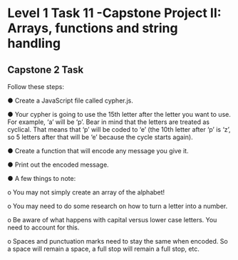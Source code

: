 # Level 1 Task 11 -Capstone Project II: Arrays, functions and string handling

## Capstone 2 Task

Follow these steps:

● Create a JavaScript file called cypher.js.

● Your cypher is going to use the 15th letter after the letter you want to use.
For example, ‘a’ will be ‘p’. Bear in mind that the letters are treated as
cyclical. That means that ‘p’ will be coded to ‘e’ (the 10th letter after ‘p’ is ‘z’,
so 5 letters after that will be ‘e’ because the cycle starts again).

● Create a function that will encode any message you give it.

● Print out the encoded message.

● A few things to note:

o You may not simply create an array of the alphabet!

o You may need to do some research on how to turn a letter into a number.

o Be aware of what happens with capital versus lower case letters.
You need to account for this.

o Spaces and punctuation marks need to stay the same when
encoded. So a space will remain a space, a full stop will remain a
full stop, etc.